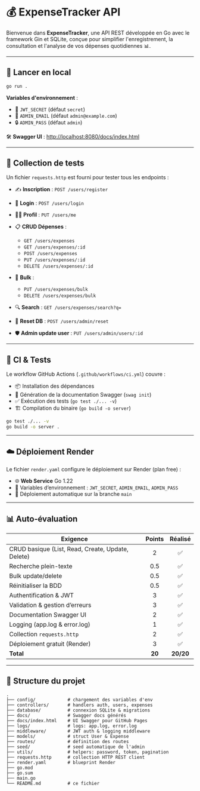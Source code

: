 # 💰 ExpenseTracker API

Bienvenue dans **ExpenseTracker**, une API REST développée en Go avec le framework Gin et SQLite, conçue pour simplifier l'enregistrement, la consultation et l'analyse de vos dépenses quotidiennes 📊.

---

## 🚀 Lancer en local

```bash
go run .
```

**Variables d'environnement** :

* 🔑 `JWT_SECRET` (défaut `secret`)
* 📧 `ADMIN_EMAIL` (défaut `admin@example.com`)
* 🔒 `ADMIN_PASS` (défaut `admin`)

🛠️ **Swagger UI** : [http://localhost:8080/docs/index.html](http://localhost:8080/docs/index.html)

---

## 📂 Collection de tests

Un fichier `requests.http` est fourni pour tester tous les endpoints :

* ✍️ **Inscription** : `POST /users/register`
* 🔐 **Login** : `POST /users/login`
* 🧑‍💻 **Profil** : `PUT /users/me`
* 📋 **CRUD Dépenses** :

    * `GET /users/expenses`
    * `GET /users/expenses/:id`
    * `POST /users/expenses`
    * `PUT /users/expenses/:id`
    * `DELETE /users/expenses/:id`
* 🔄 **Bulk** :

    * `PUT /users/expenses/bulk`
    * `DELETE /users/expenses/bulk`
* 🔍 **Search** : `GET /users/expenses/search?q=`
* 🧹 **Reset DB** : `POST /users/admin/reset`
* 🛡️ **Admin update user** : `PUT /users/admin/users/:id`

---

## 🧪 CI & Tests

Le workflow GitHub Actions (`.github/workflows/ci.yml`) couvre :

* 📦 Installation des dépendances
* 📜 Génération de la documentation Swagger (`swag init`)
* ✅ Exécution des tests (`go test ./... -v`)
* 🏗️ Compilation du binaire (`go build -o server`)

```bash
go test ./... -v
go build -o server .
```

---

## ☁️ Déploiement Render

Le fichier `render.yaml` configure le déploiement sur Render (plan free) :

* 🌐 **Web Service** Go 1.22
* 🔑 Variables d’environnement : `JWT_SECRET`, `ADMIN_EMAIL`, `ADMIN_PASS`
* 🔄 Déploiement automatique sur la branche `main`

---

## 📊 Auto‑évaluation

| Exigence                                          | Points |  Réalisé  |
| ------------------------------------------------- |:------:|:---------:|
| CRUD basique (List, Read, Create, Update, Delete) |   2    |     ✅     |
| Recherche plein-texte                             |  0.5   |     ✅     |
| Bulk update/delete                                |  0.5   |     ✅     |
| Réinitialiser la BDD                              |  0.5   |     ✅     |
| Authentification & JWT                            |   3    |     ✅     |
| Validation & gestion d’erreurs                    |   3    |     ✅     |
| Documentation Swagger UI                          |   2    |     ✅     |
| Logging (app.log & error.log)                     |   1    |     ✅     |
| Collection `requests.http`                        |   2    |     ✅     |
| Déploiement gratuit (Render)                      |   3    |     ✅     |
| **Total**                                         | **20** | **20/20** |

---

## 📁 Structure du projet

```
.
├── config/            # chargement des variables d'env
├── controllers/       # handlers auth, users, expenses
├── database/          # connexion SQLite & migrations
├── docs/              # Swagger docs générés
├── docs/index.html    # UI Swagger pour GitHub Pages
├── logs/              # logs: app.log, error.log
├── middleware/        # JWT auth & logging middleware
├── models/            # struct User & Expense
├── routes/            # définition des routes
├── seed/              # seed automatique de l'admin
├── utils/             # helpers: password, token, pagination
├── requests.http      # collection HTTP REST client
├── render.yaml        # blueprint Render
├── go.mod
├── go.sum
├── main.go
└── README.md          # ce fichier
```
